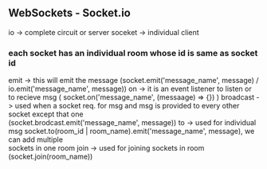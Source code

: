 ## WebSockets - Socket.io


io -> complete circuit or server
soceket -> individual client


### each socket has an individual room whose id is same as socket id

emit ->  this will emit the message (socket.emit('message_name', message) / io.emit('message_name', message))
on ->   it is an event listener to listen or to recieve msg  ( socket.on('message_name', (messaage) => {}) )
broadcast -> used when a socket req. for msg and msg is provided to every other socket except that one  
            (socket.brodcast.emit('message_name', message))
to -> used for individual msg  socket.to(room_id | room_name).emit('message_name', message), we can add multiple   
     sockets in one room
join -> used for joining sockets in room (socket.join(room_name))
